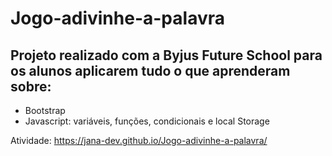 # Jogo-adivinhe-a-palavra
## Projeto realizado com a Byjus Future School para os alunos aplicarem tudo o que aprenderam sobre:

- Bootstrap
- Javascript: variáveis, funções, condicionais e local Storage

Atividade: https://jana-dev.github.io/Jogo-adivinhe-a-palavra/
